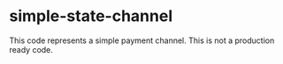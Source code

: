 # simple-state-channel
This code represents a simple payment channel. This is not a production ready code.
